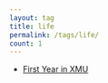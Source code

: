 ```yaml
---
layout: tag
title: life
permalink: /tags/life/
count: 1
---
```


- [First Year in XMU](https://tllwtg.top/2023/09/05/First-Year/)
